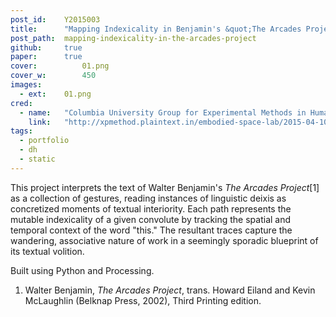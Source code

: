 ```yaml
---
post_id:    Y2015003
title:      "Mapping Indexicality in Benjamin's &quot;The Arcades Project&quot;"
post_path:  mapping-indexicality-in-the-arcades-project
github:     true
paper:      true
cover:			01.png
cover_w:		450
images:     
  - ext:    01.png
cred:
  - name:   "Columbia University Group for Experimental Methods in Humanistic Research"
    link:   "http://xpmethod.plaintext.in/embodied-space-lab/2015-04-10-mapping-indexality.html"
tags:
  - portfolio
  - dh
  - static
---
```

This project interprets the text of Walter Benjamin's _The Arcades Project_[1] as a collection of gestures, reading instances of linguistic deixis as concretized moments of textual interiority. Each path represents the mutable indexicality of a given convolute by tracking the spatial and temporal context of the word "this." The resultant traces capture the wandering, associative nature of work in a seemingly sporadic blueprint of its textual volition. 

Built using Python and Processing. 

1. Walter Benjamin, _The Arcades Project_, trans. Howard Eiland and Kevin McLaughlin (Belknap Press, 2002), Third Printing edition.